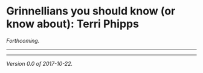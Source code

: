 Grinnellians you should know (or know about): Terri Phipps
==========================================================

*Forthcoming.*

---

---

*Version 0.0 of 2017-10-22.*
